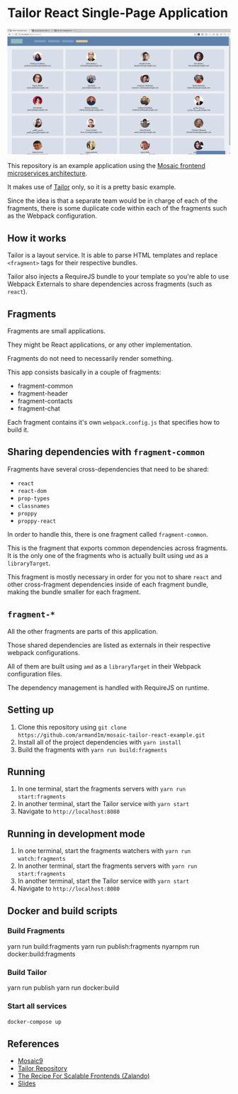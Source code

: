 # Tailor React Single-Page Application

![Project Screenshot](./.github/screenshot.png)

This repository is an example application using the [Mosaic frontend microservices architecture](https://mosaic9.org).

It makes use of [Tailor](https://github.com/zalando/tailor) only, so it is a pretty basic example.

Since the idea is that a separate team would be in charge of each of the fragments, there is some duplicate code within each of the fragments such as the Webpack configuration.

## How it works

Tailor is a layout service. It is able to parse HTML templates and replace `<fragment>` tags for their respective bundles.

Tailor also injects a RequireJS bundle to your template so you're able to use Webpack Externals to share dependencies across fragments (such as `react`).

## Fragments

Fragments are small applications.

They might be React applications, or any other implementation.

Fragments do not need to necessarily render something.

This app consists basically in a couple of fragments:

- fragment-common
- fragment-header
- fragment-contacts
- fragment-chat

Each fragment contains it's own `webpack.config.js` that specifies how to build it.

## Sharing dependencies with `fragment-common`

Fragments have several cross-dependencies that need to be shared:

- `react`
- `react-dom`
- `prop-types`
- `classnames`
- `proppy`
- `proppy-react`

In order to handle this, there is one fragment called `fragment-common`.

This is the fragment that exports common dependencies across fragments. It is the only one of the fragments who is actually built using `umd` as a `libraryTarget`.

This fragment is mostly necessary in order for you not to share `react` and other cross-fragment dependencies inside of each fragment bundle, making the bundle smaller for each fragment.

## `fragment-*`

All the other fragments are parts of this application.

Those shared dependencies are listed as externals in their respective webpack configurations.

All of them are built using `amd` as a `libraryTarget` in their Webpack configuration files.

The dependency management is handled with RequireJS on runtime.

## Setting up

1. Clone this repository using `git clone https://github.com/armand1m/mosaic-tailor-react-example.git`
1. Install all of the project dependencies with `yarn install`
1. Build the fragments with `yarn run build:fragments`

## Running

1. In one terminal, start the fragments servers with `yarn run start:fragments`
1. In another terminal, start the Tailor service with `yarn start`
1. Navigate to `http://localhost:8080`

## Running in development mode

1. In one terminal, start the fragments watchers with `yarn run watch:fragments`
1. In another terminal, start the fragments servers with `yarn run start:fragments`
1. In another terminal, start the Tailor service with `yarn start`
1. Navigate to `http://localhost:8080`

## Docker and build scripts

### Build Fragments

yarn run build:fragments
yarn run publish:fragments
nyarnpm run docker:build:fragments

### Build Tailor
yarn run publish
yarn run docker:build

### Start all services

`docker-compose up`

## References

- [Mosaic9](https://mosaic9.org)
- [Tailor Repository](https://github.com/zalando/tailor)
- [The Recipe For Scalable Frontends (Zalando)](https://www.youtube.com/watch?v=m32EdvitXy4)
- [Slides](https://www.slideshare.net/Codemotion/dan-persa-maximilian-fellner-the-recipe-for-scalable-frontends-codemotion-milan-2017)
